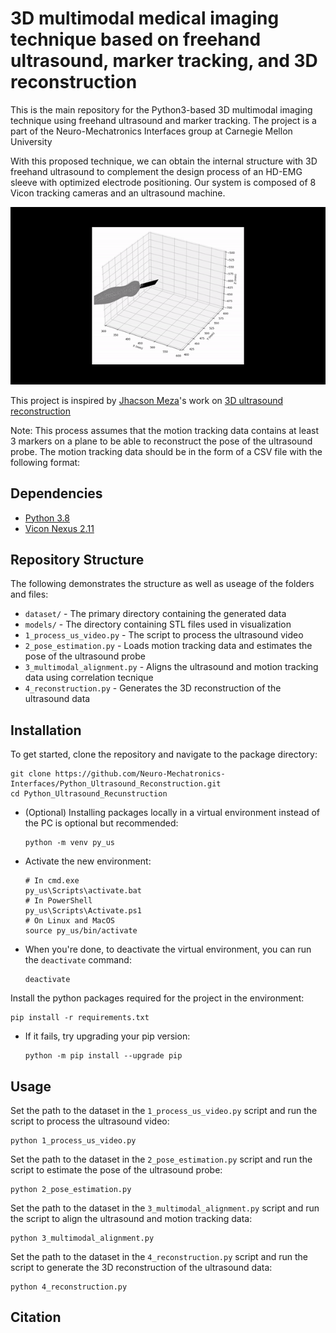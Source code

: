 # 3D multimodal medical imaging technique based on freehand ultrasound, marker tracking, and 3D reconstruction

This is the main repository for the Python3-based 3D multimodal imaging technique using freehand ultrasound and marker tracking. The project is a part of the Neuro-Mechatronics Interfaces group at Carnegie Mellon University

With this proposed technique, we can obtain the internal structure with 3D freehand ultrasound to complement the design process of an HD-EMG sleeve with optimized electrode positioning. Our system is composed of 8 Vicon tracking cameras and an ultrasound machine.

<p align="center">
    <img src="media/us_pose_reconstruction_072624.gif" alt="us_pose_reconstruction.png" width="900px"/>
</p>

This project is inspired by [Jhacson Meza](https://jhacsonmeza.github.io/)'s work on [3D ultrasound reconstruction](https://arxiv.org/abs/2105.14355)

Note: This process assumes that the motion tracking data contains at least 3 markers on a plane to be able to reconstruct the pose of the ultrasound probe. The motion tracking data should be in the form of a CSV file with the following format:

## Dependencies
* [Python 3.8](https://www.python.org/downloads/)
* [Vicon Nexus 2.11](https://www.vicon.com/software/nexus/)

## Repository Structure
The following demonstrates the structure as well as useage of the folders and files:
* `dataset/`              - The primary directory containing the generated data
* `models/`               - The directory containing STL files used in visualization
* `1_process_us_video.py` - The script to process the ultrasound video
* `2_pose_estimation.py`  - Loads motion tracking data and estimates the pose of the ultrasound probe
* `3_multimodal_alignment.py` - Aligns the ultrasound and motion tracking data using correlation tecnique
* `4_reconstruction.py`   - Generates the 3D reconstruction of the ultrasound data

## Installation

To get started, clone the repository and navigate to the package directory:
```
git clone https://github.com/Neuro-Mechatronics-Interfaces/Python_Ultrasound_Reconstruction.git
cd Python_Ultrasound_Recunstruction
```
- (Optional) Installing packages locally in a virtual environment instead of the PC is optional but recommended:
  ```
  python -m venv py_us  
  ```
- Activate the new environment:
  ```
  # In cmd.exe
  py_us\Scripts\activate.bat
  # In PowerShell
  py_us\Scripts\Activate.ps1
  # On Linux and MacOS
  source py_us/bin/activate
  ```
- When you're done, to deactivate the virtual environment, you can run the `deactivate` command:
  ```
  deactivate
  ```
Install the python packages required for the project in the environment:
```
pip install -r requirements.txt
```
  - If it fails, try upgrading your pip version:
    ```
    python -m pip install --upgrade pip
    ```
    
## Usage
Set the path to the dataset in the `1_process_us_video.py` script and run the script to process the ultrasound video:
```
python 1_process_us_video.py
```
Set the path to the dataset in the `2_pose_estimation.py` script and run the script to estimate the pose of the ultrasound probe:
```
python 2_pose_estimation.py
```
Set the path to the dataset in the `3_multimodal_alignment.py` script and run the script to align the ultrasound and motion tracking data:
```
python 3_multimodal_alignment.py
```
Set the path to the dataset in the `4_reconstruction.py` script and run the script to generate the 3D reconstruction of the ultrasound data:
```
python 4_reconstruction.py
```



## Citation

